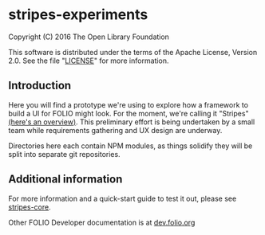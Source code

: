 # stripes-experiments

Copyright (C) 2016 The Open Library Foundation

This software is distributed under the terms of the Apache License,
Version 2.0. See the file "[LICENSE](LICENSE)" for more information.

## Introduction

Here you will find a prototype we're using to explore how a framework to build a UI for FOLIO might look. For the moment, we're calling it "Stripes" [(here's an overview)](stripes-core/doc/overview.md). This preliminary effort is being undertaken by a small team while requirements gathering and UX design are underway.

Directories here each contain NPM modules, as things solidify they will be split into separate git repositories.

## Additional information

For more information and a quick-start guide to test it out, please see [stripes-core](stripes-core).

Other FOLIO Developer documentation is at [dev.folio.org](http://dev.folio.org/)
